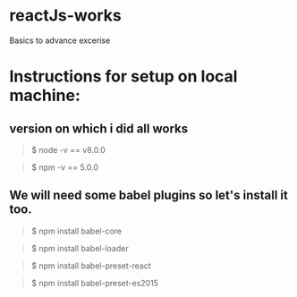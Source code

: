 # reactJs-works
Basics to advance excerise

# Instructions for setup on local machine:

## version on which i did all works
> $ node -v == v8.0.0

> $ npm -v == 5.0.0

## We will need some babel plugins so let's install it too.

> $ npm install babel-core

> $ npm install babel-loader

> $ npm install babel-preset-react

> $ npm install babel-preset-es2015
